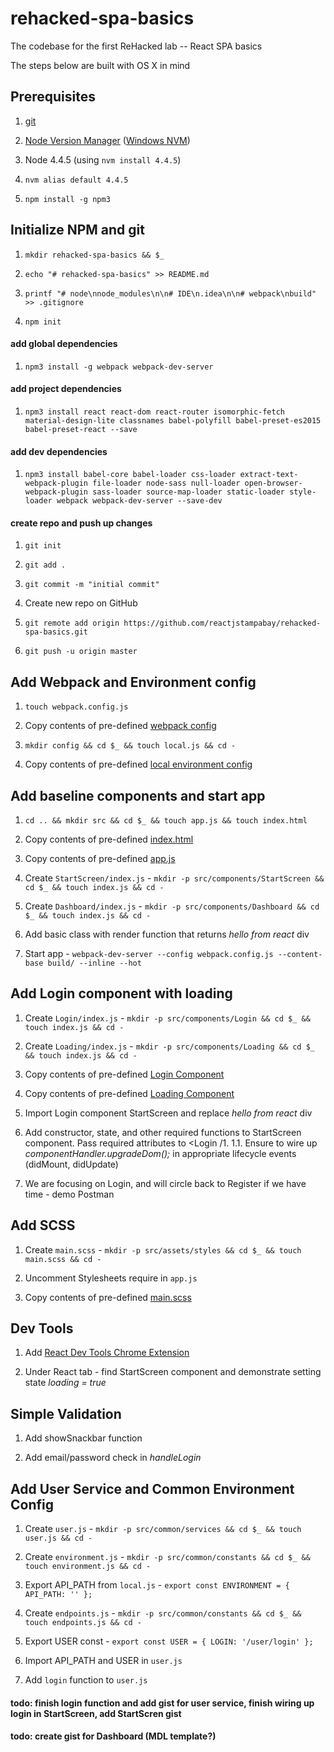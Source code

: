 # rehacked-spa-basics
The codebase for the first ReHacked lab -- React SPA basics

The steps below are built with OS X in mind

## Prerequisites

1. [git](https://git-scm.com/downloads)

1. [Node Version Manager](https://github.com/creationix/nvm) ([Windows NVM](https://github.com/coreybutler/nvm-windows))

1. Node 4.4.5 (using `nvm install 4.4.5`)

1. `nvm alias default 4.4.5`

1. `npm install -g npm3`
  
## Initialize NPM and git

1. `mkdir rehacked-spa-basics && $_`  

1. `echo "# rehacked-spa-basics" >> README.md`

1. `printf "# node\nnode_modules\n\n# IDE\n.idea\n\n# webpack\nbuild" >> .gitignore`

1. `npm init`

#### add global dependencies

1. `npm3 install -g webpack webpack-dev-server`

#### add project dependencies

1. `npm3 install react react-dom react-router isomorphic-fetch material-design-lite classnames babel-polyfill babel-preset-es2015 babel-preset-react --save`

#### add dev dependencies

1.  `npm3 install babel-core babel-loader css-loader extract-text-webpack-plugin file-loader node-sass null-loader open-browser-webpack-plugin sass-loader source-map-loader static-loader style-loader webpack webpack-dev-server --save-dev`

#### create repo and push up changes

1. `git init`

1. `git add .`

1. `git commit -m "initial commit"`

1. Create new repo on GitHub

1. `git remote add origin https://github.com/reactjstampabay/rehacked-spa-basics.git`

1. `git push -u origin master`

## Add Webpack and Environment config

1. `touch webpack.config.js`

1. Copy contents of pre-defined [webpack config](https://gist.github.com/johnrhampton/82b5d0cebfb4b02645c7a9c1698330d8)

1. `mkdir config && cd $_ && touch local.js && cd -`

1. Copy contents of pre-defined [local environment config](https://gist.github.com/johnrhampton/76f663969a11e89865b33113ed4eda6e)

## Add baseline components and start app

1. `cd .. && mkdir src && cd $_ && touch app.js && touch index.html` 

1. Copy contents of pre-defined [index.html](https://gist.github.com/johnrhampton/9b15891913dcd04ca15c033311c712a4)

1. Copy contents of pre-defined [app.js](https://gist.github.com/johnrhampton/cc0e6a04cd08535b640ae99a20913e4f)

1. Create `StartScreen/index.js` - `mkdir -p src/components/StartScreen && cd $_ && touch index.js && cd -`

1. Create `Dashboard/index.js` - `mkdir -p src/components/Dashboard && cd $_ && touch index.js && cd -`

1. Add basic class with render function that returns _hello from react_ div

1. Start app - `webpack-dev-server --config webpack.config.js --content-base build/ --inline --hot`

## Add Login component with loading

1. Create `Login/index.js` - `mkdir -p src/components/Login && cd $_ && touch index.js && cd -`

1. Create `Loading/index.js` - `mkdir -p src/components/Loading && cd $_ && touch index.js && cd -`

1. Copy contents of pre-defined [Login Component](https://gist.github.com/johnrhampton/1df0ad69a2b3aacc6a42626cfe553bf7)

1. Copy contents of pre-defined [Loading Component](https://gist.github.com/johnrhampton/7259212dec666bf656bc8c457ebf3199)

1. Import Login component StartScreen and replace _hello from react_ div

1. Add constructor, state, and other required functions to StartScreen component.  Pass required attributes to <Login /1.
1.1. Ensure to wire up _componentHandler.upgradeDom();_ in appropriate lifecycle events (didMount, didUpdate)

1. We are focusing on Login, and will circle back to Register if we have time - demo Postman

## Add SCSS

1. Create `main.scss` - `mkdir -p src/assets/styles && cd $_ && touch main.scss && cd -`

1. Uncomment Stylesheets require in `app.js`

1. Copy contents of pre-defined [main.scss](https://gist.github.com/johnrhampton/336ad7b3d903ac063e94e3d7a9f4accb)

## Dev Tools

1. Add [React Dev Tools Chrome Extension](https://chrome.google.com/webstore/detail/react-developer-tools/fmkadmapgofadopljbjfkapdkoienihi) 

1. Under React tab - find StartScreen component and demonstrate setting state _loading = true_

## Simple Validation

1. Add showSnackbar function

1. Add email/password check in _handleLogin_ 

## Add User Service and Common Environment Config

1. Create `user.js` - `mkdir -p src/common/services && cd $_ && touch user.js && cd -`

1. Create `environment.js` - `mkdir -p src/common/constants && cd $_ && touch environment.js && cd -`

1. Export API_PATH from `local.js` - `export const ENVIRONMENT = { API_PATH: '' };`

1. Create `endpoints.js` - `mkdir -p src/common/constants && cd $_ && touch endpoints.js && cd -`

1. Export USER const - `export const USER = { LOGIN: '/user/login' };`

1. Import API_PATH and USER in `user.js`

1. Add `login` function to `user.js`

#### todo: finish login function and add gist for user service, finish wiring up login in StartScreen, add StartScren gist

#### todo: create gist for Dashboard (MDL template?)
